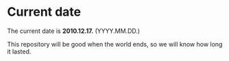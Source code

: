 # Current date

The current date is **2010.12.17.** (YYYY.MM.DD.)

This repository will be good when the world ends, so we will know how long it lasted.